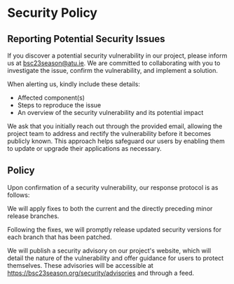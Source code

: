 # Security Policy

## Reporting Potential Security Issues
If you discover a potential security vulnerability in our project, please inform us at bsc23season@atu.ie. We are committed to collaborating with you to investigate the issue, confirm the vulnerability, and implement a solution.

When alerting us, kindly include these details:

- Affected component(s)
- Steps to reproduce the issue
- An overview of the security vulnerability and its potential impact

We ask that you initially reach out through the provided email, allowing the project team to address and rectify the vulnerability before it becomes publicly known. This approach helps safeguard our users by enabling them to update or upgrade their applications as necessary.

## Policy
Upon confirmation of a security vulnerability, our response protocol is as follows:

We will apply fixes to both the current and the directly preceding minor release branches.

Following the fixes, we will promptly release updated security versions for each branch that has been patched.

We will publish a security advisory on our project's website, which will detail the nature of the vulnerability and offer guidance for users to protect themselves. These advisories will be accessible at https://bsc23season.org/security/advisories and through a feed.
